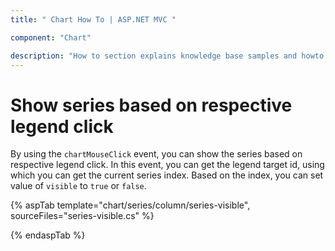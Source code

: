 ```yaml
---
title: " Chart How To | ASP.NET MVC "

component: "Chart"

description: "How to section explains knowledge base samples and howto access different types properties and events of the chart."
---
```


<!-- markdownlint-disable MD036 -->

# Show series based on respective legend click

By using the `chartMouseClick` event, you can show the series based on respective legend click. In this event, you can get the legend target id, using which you can get the current series index. Based on the index, you can set value of `visible` to `true` or `false`.

{% aspTab template="chart/series/column/series-visible", sourceFiles="series-visible.cs" %}

{% endaspTab %}